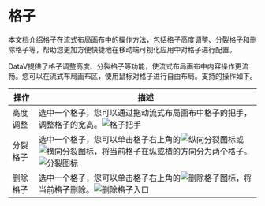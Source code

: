 # 格子

本文档介绍格子在流式布局画布中的操作方法，包括格子高度调整、分裂格子和删除格子等，帮助您更加方便快捷地在移动端可视化应用中对格子进行配置。

DataV提供了格子调整高度、分裂格子等功能，使流式布局画布中内容操作更流畅。您可以在流式布局画布区，使用鼠标对格子进行自由布局。支持的操作如下。

|操作|描述|
|--|--|
|高度调整|选中一个格子，您可以通过拖动流式布局画布中格子的把手，调整格子的宽高。![格子把手](https://static-aliyun-doc.oss-accelerate.aliyuncs.com/assets/img/zh-CN/2539089951/p148300.png) |
|分裂格子|选中一个格子，您可以单击格子右上角的![纵向分裂图标](https://static-aliyun-doc.oss-accelerate.aliyuncs.com/assets/img/zh-CN/2539089951/p148302.png)或![横向分裂图标](https://static-aliyun-doc.oss-accelerate.aliyuncs.com/assets/img/zh-CN/2539089951/p148303.png)，将当前格子在纵或横的方向分为两个格子。![分裂图标](https://static-aliyun-doc.oss-accelerate.aliyuncs.com/assets/img/zh-CN/2539089951/p148301.png) |
|删除格子|选中一个格子，您可以单击格子右上角的![删除格子图标](https://static-aliyun-doc.oss-accelerate.aliyuncs.com/assets/img/zh-CN/2539089951/p148304.png)，将当前格子删除。![删除格子入口](https://static-aliyun-doc.oss-accelerate.aliyuncs.com/assets/img/zh-CN/2539089951/p148305.png) |

